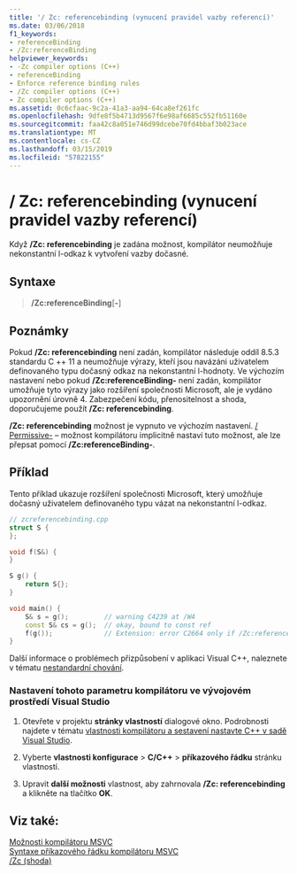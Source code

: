 ```yaml
---
title: '/ Zc: referencebinding (vynucení pravidel vazby referencí)'
ms.date: 03/06/2018
f1_keywords:
- referenceBinding
- /Zc:referenceBinding
helpviewer_keywords:
- -Zc compiler options (C++)
- referenceBinding
- Enforce reference binding rules
- /Zc compiler options (C++)
- Zc compiler options (C++)
ms.assetid: 0c6cfaac-9c2a-41a3-aa94-64ca8ef261fc
ms.openlocfilehash: 9dfe8f5b4713d9567f6e98af6685c552fb51160e
ms.sourcegitcommit: faa42c8a051e746d99dcebe70fd4bbaf3b023ace
ms.translationtype: MT
ms.contentlocale: cs-CZ
ms.lasthandoff: 03/15/2019
ms.locfileid: "57822155"
---
```

# <a name="zcreferencebinding-enforce-reference-binding-rules"></a>/ Zc: referencebinding (vynucení pravidel vazby referencí)

Když **/Zc: referencebinding** je zadána možnost, kompilátor neumožňuje nekonstantní l-odkaz k vytvoření vazby dočasné.

## <a name="syntax"></a>Syntaxe

> **/Zc:referenceBinding**[**-**]

## <a name="remarks"></a>Poznámky

Pokud **/Zc: referencebinding** není zadán, kompilátor následuje oddíl 8.5.3 standardu C ++ 11 a neumožňuje výrazy, kteří jsou navázáni uživatelem definovaného typu dočasný odkaz na nekonstantní l-hodnoty. Ve výchozím nastavení nebo pokud **/Zc:referenceBinding-** není zadán, kompilátor umožňuje tyto výrazy jako rozšíření společnosti Microsoft, ale je vydáno upozornění úrovně 4. Zabezpečení kódu, přenositelnost a shoda, doporučujeme použít **/Zc: referencebinding**.

**/Zc: referencebinding** možnost je vypnuto ve výchozím nastavení. [/ Permissive-](permissive-standards-conformance.md) – možnost kompilátoru implicitně nastaví tuto možnost, ale lze přepsat pomocí **/Zc:referenceBinding-**.

## <a name="example"></a>Příklad

Tento příklad ukazuje rozšíření společnosti Microsoft, který umožňuje dočasný uživatelem definovaného typu vázat na nekonstantní l-odkaz.

```cpp
// zcreferencebinding.cpp
struct S {
};

void f(S&) {
}

S g() {
    return S{};
}

void main() {
    S& s = g();         // warning C4239 at /W4
    const S& cs = g();  // okay, bound to const ref
    f(g());             // Extension: error C2664 only if /Zc:referenceBinding
}
```

Další informace o problémech přizpůsobení v aplikaci Visual C++, naleznete v tématu [nestandardní chování](../../cpp/nonstandard-behavior.md).

### <a name="to-set-this-compiler-option-in-the-visual-studio-development-environment"></a>Nastavení tohoto parametru kompilátoru ve vývojovém prostředí Visual Studio

1. Otevřete v projektu **stránky vlastností** dialogové okno. Podrobnosti najdete v tématu [vlastnosti kompilátoru a sestavení nastavte C++ v sadě Visual Studio](../working-with-project-properties.md).

1. Vyberte **vlastnosti konfigurace** > **C/C++** > **příkazového řádku** stránku vlastností.

1. Upravit **další možnosti** vlastnost, aby zahrnovala **/Zc: referencebinding** a klikněte na tlačítko **OK**.

## <a name="see-also"></a>Viz také:

[Možnosti kompilátoru MSVC](compiler-options.md)<br/>
[Syntaxe příkazového řádku kompilátoru MSVC](compiler-command-line-syntax.md)<br/>
[/Zc (shoda)](zc-conformance.md)<br/>
